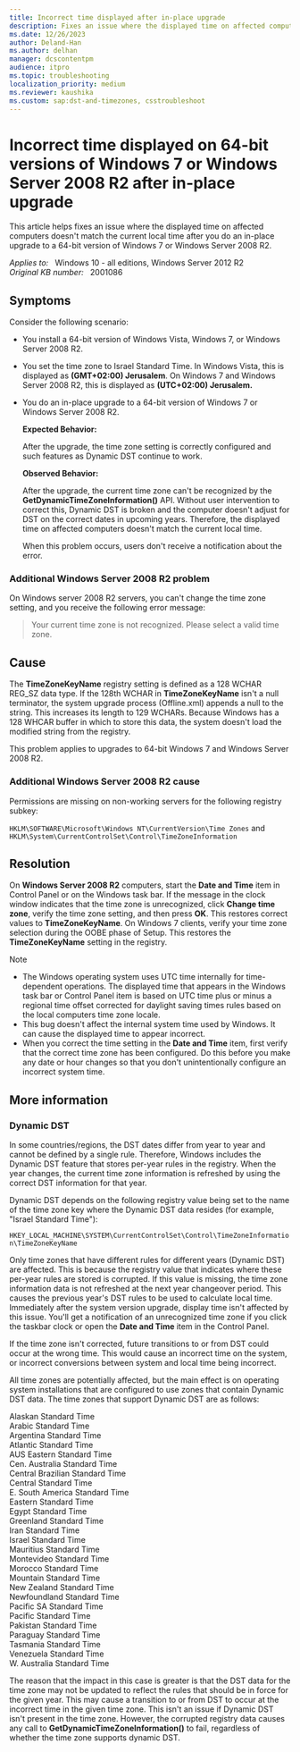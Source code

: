 ```yaml
---
title: Incorrect time displayed after in-place upgrade
description: Fixes an issue where the displayed time on affected computers doesn't match the current local time after you do an in-place upgrade to a 64-bit version of Windows 7 or Windows Server 2008 R2.
ms.date: 12/26/2023
author: Deland-Han
ms.author: delhan
manager: dcscontentpm
audience: itpro
ms.topic: troubleshooting
localization_priority: medium
ms.reviewer: kaushika
ms.custom: sap:dst-and-timezones, csstroubleshoot
---
```

# Incorrect time displayed on 64-bit versions of Windows 7 or Windows Server 2008 R2 after in-place upgrade

This article helps fixes an issue where the displayed time on affected computers doesn't match the current local time after you do an in-place upgrade to a 64-bit version of Windows 7 or Windows Server 2008 R2.

_Applies to:_ &nbsp; Windows 10 - all editions, Windows Server 2012 R2  
_Original KB number:_ &nbsp; 2001086

## Symptoms

Consider the following scenario:  

- You install a 64-bit version of Windows Vista, Windows 7, or Windows Server 2008 R2.

- You set the time zone to Israel Standard Time. In Windows Vista, this is displayed as **(GMT+02:00) Jerusalem**. On Windows 7 and Windows Server 2008 R2, this is displayed as **(UTC+02:00) Jerusalem.**  

- You do an in-place upgrade to a 64-bit version of Windows 7 or Windows Server 2008 R2.

    **Expected Behavior:**  

    After the upgrade, the time zone setting is correctly configured and such features as Dynamic DST continue to work.

    **Observed Behavior:**  

    After the upgrade, the current time zone can't be recognized by the **GetDynamicTimeZoneInformation()** API. Without user intervention to correct this, Dynamic DST is broken and the computer doesn't adjust for DST on the correct dates in upcoming years. Therefore, the displayed time on affected computers doesn't match the current local time.

    When this problem occurs, users don't receive a notification about the error.

### Additional Windows Server 2008 R2 problem  

On Windows server 2008 R2 servers, you can't change the time zone setting, and you receive the following error message:
> Your current time zone is not recognized. Please select a valid time zone.

## Cause

The **TimeZoneKeyName** registry setting is defined as a 128 WCHAR REG_SZ data type. If the 128th WCHAR in **TimeZoneKeyName** isn't a null terminator, the system upgrade process (Offline.xml) appends a null to the string. This increases its length to 129 WCHARs. Because Windows has a 128 WHCAR buffer in which to store this data, the system doesn't load the modified string from the registry.

This problem applies to upgrades to 64-bit Windows 7 and Windows Server 2008 R2.

### Additional Windows Server 2008 R2 cause

Permissions are missing on non-working servers for the following registry subkey:

`HKLM\SOFTWARE\Microsoft\Windows NT\CurrentVersion\Time Zones` and `HKLM\System\CurrentControlSet\Control\TimeZoneInformation`

## Resolution

On **Windows Server 2008 R2** computers, start the **Date and Time**  item in Control Panel or on the Windows task bar. If the message in the clock window indicates that the time zone is unrecognized, click **Change time zone**, verify the time zone setting, and then press **OK**. This restores correct values to **TimeZoneKeyName**.
On Windows 7 clients, verify your time zone selection during the OOBE phase of Setup. This restores the **TimeZoneKeyName** setting in the registry.
> [!Note]  
>
> - The Windows operating system uses UTC time internally for time-dependent operations. The displayed time that appears in the Windows task bar or Control Panel item is based on UTC time plus or minus a regional time offset corrected for daylight saving times rules based on the local computers time zone locale.
> - This bug doesn't affect the internal system time used by Windows. It can cause the displayed time to appear incorrect.
> - When you correct the time setting in the **Date and Time** item, first verify that the correct time zone has been configured. Do this before you make any date or hour changes so that you don't unintentionally configure an incorrect system time.

## More information

### Dynamic DST

In some countries/regions, the DST dates differ from year to year and cannot be defined by a single rule. Therefore, Windows includes the Dynamic DST feature that stores per-year rules in the registry. When the year changes, the current time zone information is refreshed by using the correct DST information for that year.

Dynamic DST depends on the following registry value being set to the name of the time zone key where the Dynamic DST data resides (for example, "Israel Standard Time"):

`HKEY_LOCAL_MACHINE\SYSTEM\CurrentControlSet\Control\TimeZoneInformation\TimeZoneKeyName`

Only time zones that have different rules for different years (Dynamic DST) are affected. This is because the registry value that indicates where these per-year rules are stored is corrupted.
If this value is missing, the time zone information data is not refreshed at the next year changeover period. This causes the previous year's DST rules to be used to calculate local time.
Immediately after the system version upgrade, display time isn't affected by this issue. You'll get a notification of an unrecognized time zone if you click the taskbar clock or open the **Date and Time**  item in the Control Panel.

If the time zone isn't corrected, future transitions to or from DST could occur at the wrong time. This would cause an incorrect time on the system, or incorrect conversions between system and local time being incorrect.

All time zones are potentially affected, but the main effect is on operating system installations that are configured to use zones that contain Dynamic DST data. The time zones that support Dynamic DST are as follows:

Alaskan Standard Time  
Arabic Standard Time  
Argentina Standard Time  
Atlantic Standard Time  
AUS Eastern Standard Time  
Cen. Australia Standard Time  
Central Brazilian Standard Time  
Central Standard Time  
E. South America Standard Time  
Eastern Standard Time  
Egypt Standard Time  
Greenland Standard Time  
Iran Standard Time  
Israel Standard Time  
Mauritius Standard Time  
Montevideo Standard Time  
Morocco Standard Time  
Mountain Standard Time  
New Zealand Standard Time  
Newfoundland Standard Time  
Pacific SA Standard Time  
Pacific Standard Time  
Pakistan Standard Time  
Paraguay Standard Time  
Tasmania Standard Time  
Venezuela Standard Time  
W. Australia Standard Time  

The reason that the impact in this case is greater is that the DST data for the time zone may not be updated to reflect the rules that should be in force for the given year. This may cause a transition to or from DST to occur at the incorrect time in the given time zone. This isn't an issue if Dynamic DST isn't present in the time zone. However, the corrupted registry data causes any call to **GetDynamicTimeZoneInformation()** to fail, regardless of whether the time zone supports dynamic DST.
